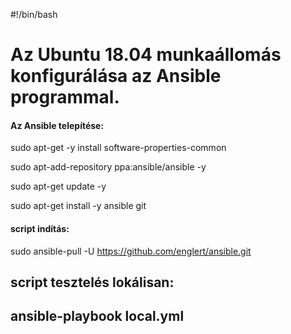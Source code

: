 #!/bin/bash

# Az Ubuntu 18.04 munkaállomás konfigurálása az Ansible programmal.

#### Az Ansible telepítése:

sudo apt-get -y install software-properties-common

sudo apt-add-repository ppa:ansible/ansible -y

sudo apt-get update -y

sudo apt-get install -y ansible git

#### script indítás:

sudo ansible-pull -U https://github.com/englert/ansible.git

## script tesztelés lokálisan:
## ansible-playbook  local.yml
